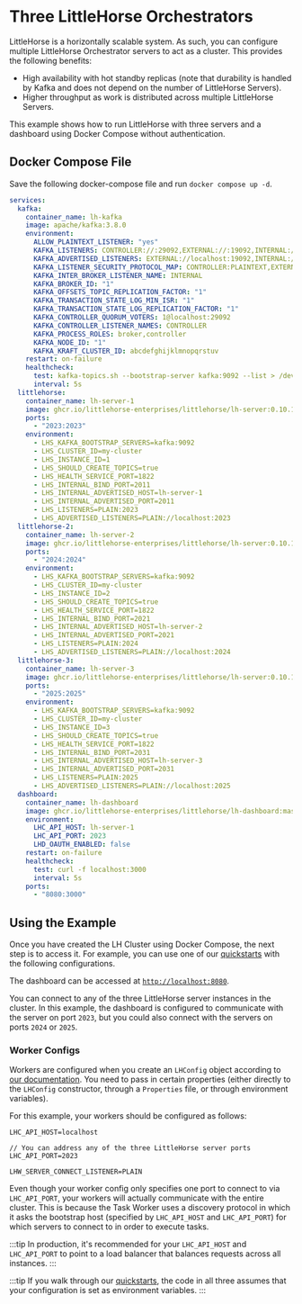 # Three LittleHorse Orchestrators

LittleHorse is a horizontally scalable system. As such, you can configure multiple LittleHorse Orchestrator servers to act as a cluster. This provides the following benefits:

- High availability with hot standby replicas (note that durability is handled by Kafka and does not depend on the number of LittleHorse Servers).
- Higher throughput as work is distributed across multiple LittleHorse Servers.

This example shows how to run LittleHorse with three servers and a dashboard using Docker Compose without authentication.

## Docker Compose File

Save the following docker-compose file and run `docker compose up -d`.

```yaml
services:
  kafka:
    container_name: lh-kafka
    image: apache/kafka:3.8.0
    environment:
      ALLOW_PLAINTEXT_LISTENER: "yes"
      KAFKA_LISTENERS: CONTROLLER://:29092,EXTERNAL://:19092,INTERNAL://:9092
      KAFKA_ADVERTISED_LISTENERS: EXTERNAL://localhost:19092,INTERNAL://kafka:9092
      KAFKA_LISTENER_SECURITY_PROTOCOL_MAP: CONTROLLER:PLAINTEXT,EXTERNAL:PLAINTEXT,INTERNAL:PLAINTEXT
      KAFKA_INTER_BROKER_LISTENER_NAME: INTERNAL
      KAFKA_BROKER_ID: "1"
      KAFKA_OFFSETS_TOPIC_REPLICATION_FACTOR: "1"
      KAFKA_TRANSACTION_STATE_LOG_MIN_ISR: "1"
      KAFKA_TRANSACTION_STATE_LOG_REPLICATION_FACTOR: "1"
      KAFKA_CONTROLLER_QUORUM_VOTERS: 1@localhost:29092
      KAFKA_CONTROLLER_LISTENER_NAMES: CONTROLLER
      KAFKA_PROCESS_ROLES: broker,controller
      KAFKA_NODE_ID: "1"
      KAFKA_KRAFT_CLUSTER_ID: abcdefghijklmnopqrstuv
    restart: on-failure
    healthcheck:
      test: kafka-topics.sh --bootstrap-server kafka:9092 --list > /dev/null 2>&1
      interval: 5s
  littlehorse:
    container_name: lh-server-1
    image: ghcr.io/littlehorse-enterprises/littlehorse/lh-server:0.10.1
    ports:
      - "2023:2023"
    environment:
      - LHS_KAFKA_BOOTSTRAP_SERVERS=kafka:9092
      - LHS_CLUSTER_ID=my-cluster
      - LHS_INSTANCE_ID=1
      - LHS_SHOULD_CREATE_TOPICS=true
      - LHS_HEALTH_SERVICE_PORT=1822
      - LHS_INTERNAL_BIND_PORT=2011
      - LHS_INTERNAL_ADVERTISED_HOST=lh-server-1
      - LHS_INTERNAL_ADVERTISED_PORT=2011
      - LHS_LISTENERS=PLAIN:2023
      - LHS_ADVERTISED_LISTENERS=PLAIN://localhost:2023
  littlehorse-2:
    container_name: lh-server-2
    image: ghcr.io/littlehorse-enterprises/littlehorse/lh-server:0.10.1
    ports:
      - "2024:2024"
    environment:
      - LHS_KAFKA_BOOTSTRAP_SERVERS=kafka:9092
      - LHS_CLUSTER_ID=my-cluster
      - LHS_INSTANCE_ID=2
      - LHS_SHOULD_CREATE_TOPICS=true
      - LHS_HEALTH_SERVICE_PORT=1822
      - LHS_INTERNAL_BIND_PORT=2021
      - LHS_INTERNAL_ADVERTISED_HOST=lh-server-2
      - LHS_INTERNAL_ADVERTISED_PORT=2021
      - LHS_LISTENERS=PLAIN:2024
      - LHS_ADVERTISED_LISTENERS=PLAIN://localhost:2024
  littlehorse-3:
    container_name: lh-server-3
    image: ghcr.io/littlehorse-enterprises/littlehorse/lh-server:0.10.1
    ports:
      - "2025:2025"
    environment:
      - LHS_KAFKA_BOOTSTRAP_SERVERS=kafka:9092
      - LHS_CLUSTER_ID=my-cluster
      - LHS_INSTANCE_ID=3
      - LHS_SHOULD_CREATE_TOPICS=true
      - LHS_HEALTH_SERVICE_PORT=1822
      - LHS_INTERNAL_BIND_PORT=2031
      - LHS_INTERNAL_ADVERTISED_HOST=lh-server-3
      - LHS_INTERNAL_ADVERTISED_PORT=2031
      - LHS_LISTENERS=PLAIN:2025
      - LHS_ADVERTISED_LISTENERS=PLAIN://localhost:2025
  dashboard:
    container_name: lh-dashboard
    image: ghcr.io/littlehorse-enterprises/littlehorse/lh-dashboard:master
    environment:
      LHC_API_HOST: lh-server-1
      LHC_API_PORT: 2023
      LHD_OAUTH_ENABLED: false
    restart: on-failure
    healthcheck:
      test: curl -f localhost:3000
      interval: 5s
    ports:
      - "8080:3000"
```

## Using the Example

Once you have created the LH Cluster using Docker Compose, the next step is to access it. For example, you can use one of our [quickstarts](../../05-developer-guide/00-install.md#get-started) with the following configurations.

The dashboard can be accessed at [`http://localhost:8080`](http://localhost:8080).

You can connect to any of the three LittleHorse server instances in the cluster. In this example, the dashboard is configured to communicate with the server on port `2023`, but you could also connect with the servers on ports `2024` or `2025`.

### Worker Configs

Workers are configured when you create an `LHConfig` object according to [our documentation](../../05-developer-guide/02-client-configuration.md#creating-the-lhconfig). You need to pass in certain properties (either directly to the `LHConfig` constructor, through a `Properties` file, or through environment variables).

For this example, your workers should be configured as follows:

```
LHC_API_HOST=localhost

// You can address any of the three LittleHorse server ports
LHC_API_PORT=2023

LHW_SERVER_CONNECT_LISTENER=PLAIN
```

Even though your worker config only specifies one port to connect to via `LHC_API_PORT`, your workers will actually communicate with the entire cluster. This is because the Task Worker uses a discovery protocol in which it asks the bootstrap host (specified by `LHC_API_HOST` and `LHC_API_PORT`) for which servers to connect to in order to execute tasks.

:::tip
In production, it's recommended for your `LHC_API_HOST` and `LHC_API_PORT` to point to a load balancer that balances requests across all instances.
:::

:::tip
If you walk through our [quickstarts](../../05-developer-guide/00-install.md#get-started), the code in all three assumes that your configuration is set as environment variables.
:::